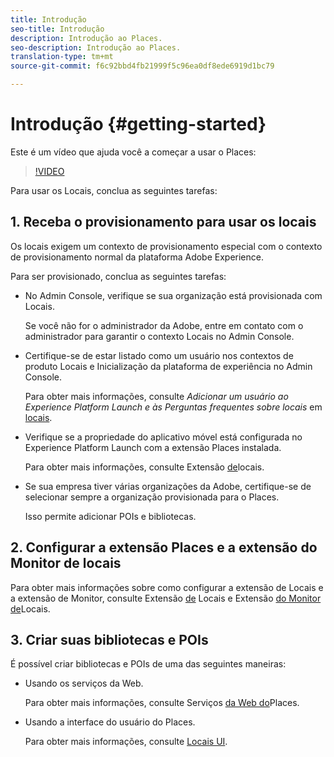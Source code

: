```yaml
---
title: Introdução
seo-title: Introdução
description: Introdução ao Places.
seo-description: Introdução ao Places.
translation-type: tm+mt
source-git-commit: f6c92bbd4fb21999f5c96ea0df8ede6919d1bc79

---
```



# Introdução {#getting-started}

Este é um vídeo que ajuda você a começar a usar o Places:

>[!VIDEO](https://www.youtube.com/watch?v=aV6i_ayxWCw)

Para usar os Locais, conclua as seguintes tarefas:

## 1. Receba o provisionamento para usar os locais

Os locais exigem um contexto de provisionamento especial com o contexto de provisionamento normal da plataforma Adobe Experience.

Para ser provisionado, conclua as seguintes tarefas:

* No Admin Console, verifique se sua organização está provisionada com Locais.

   Se você não for o administrador da Adobe, entre em contato com o administrador para garantir o contexto Locais no Admin Console.

* Certifique-se de estar listado como um usuário nos contextos de produto Locais e Inicialização da plataforma de experiência no Admin Console.

   Para obter mais informações, consulte *Adicionar um usuário ao Experience Platform Launch e às Perguntas frequentes sobre locais* em [locais](/help/places-faqs.md).

* Verifique se a propriedade do aplicativo móvel está configurada no Experience Platform Launch com a extensão Places instalada.

   Para obter mais informações, consulte Extensão [de](/help/places-ext-aep-sdks/places-extension/places-extension.md)locais.

* Se sua empresa tiver várias organizações da Adobe, certifique-se de selecionar sempre a organização provisionada para o Places.

   Isso permite adicionar POIs e bibliotecas.

## 2. Configurar a extensão Places e a extensão do Monitor de locais

Para obter mais informações sobre como configurar a extensão de Locais e a extensão de Monitor, consulte Extensão [de](/help/places-ext-aep-sdks/places-extension/places-extension.md) Locais e Extensão [do Monitor de](/help/places-ext-aep-sdks/places-monitor-extension/places-monitor-extension.md)Locais.

## 3. Criar suas bibliotecas e POIs

É possível criar bibliotecas e POIs de uma das seguintes maneiras:

* Usando os serviços da Web.

   Para obter mais informações, consulte Serviços [da Web do](/help/places-web-service-api/places-web-services.md)Places.

* Usando a interface do usuário do Places.

   Para obter mais informações, consulte [Locais UI](/help/poi-mgmt-ui/places-services-overview.md).